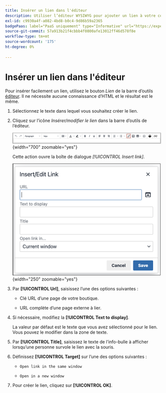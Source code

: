 ```yaml
---
title: Insérer un lien dans l'éditeur
description: Utiliser l’éditeur WYSIWYG pour ajouter un lien à votre contenu
exl-id: c9930a4f-a082-4bd8-b0c4-9d86b59a2365
badgePaas: label="PaaS uniquement" type="Informative" url="https://experienceleague.adobe.com/en/docs/commerce/user-guides/product-solutions" tooltip="S’applique uniquement aux projets Adobe Commerce on Cloud (infrastructure PaaS gérée par Adobe) et aux projets On-premise."
source-git-commit: 57a913b21f4cbbb4f0800afe13012ff46d578f8e
workflow-type: tm+mt
source-wordcount: '175'
ht-degree: 0%

---
```


# Insérer un lien dans l&#39;éditeur

Pour insérer facilement un lien, utilisez le bouton _Lien_ de la barre d’outils [éditeur](editor.md). Il ne nécessite aucune connaissance d’HTML et le résultat est le même.

1. Sélectionnez le texte dans lequel vous souhaitez créer le lien.

1. Cliquez sur l’icône _Insérer/modifier le lien_ dans la barre d’outils de l’éditeur.

   ![Barre d’outils de l’éditeur - Insérer un lien](./assets/editor-toolbar-link-button.png){width="700" zoomable="yes"}

   Cette action ouvre la boîte de dialogue _[!UICONTROL Insert link]_.

   ![Éditeur - Boîte de dialogue Insérer un lien](./assets/editor-dialog-insert-link.png){width="250" zoomable="yes"}

1. Par **[!UICONTROL Url]**, saisissez l’une des options suivantes :

   - Clé URL d’une page de votre boutique.

   - URL complète d’une page externe à lier.

1. Si nécessaire, modifiez la **[!UICONTROL Text to display]**.

   La valeur par défaut est le texte que vous avez sélectionné pour le lien. Vous pouvez le modifier dans la zone de texte.

1. Par **[!UICONTROL Title]**, saisissez le texte de l’info-bulle à afficher lorsqu’une personne survole le lien avec la souris.

1. Définissez **[!UICONTROL Target]** sur l’une des options suivantes :

   - `Open link in the same window`

   - `Open in a new window`

1. Pour créer le lien, cliquez sur **[!UICONTROL OK]**.
